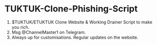 # TUKTUK-Clone-Phishing-Script
1. $TUKTUK/ETUKTUK Clone Website & Working Drainer Script to make you rich.
2. Msg @ChannelMaster1 on Telegram.
3. Always up for customisations. Regular updates on the website. 
   

